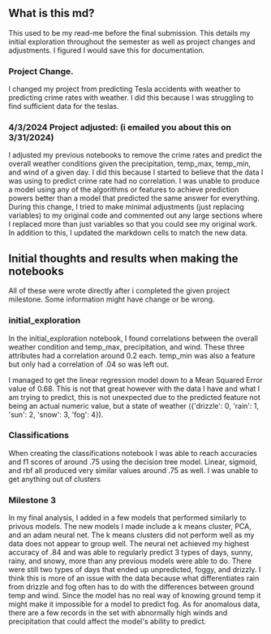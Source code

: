 ## What is this md?
This used to be my read-me before the final submission. This details my initial exploration throughout the semester as well as project changes and adjustments. I figured I would save this for documentation. 


### Project Change.
I changed my project from predicting Tesla accidents with weather to predicting crime rates with weather. I did this because I was struggling to find sufficient data for the teslas. 

### 4/3/2024 Project adjusted: (i emailed you about this on 3/31/2024)
I adjusted my previous notebooks to remove the crime rates and predict the overall weather conditions given the precipitation, temp_max, temp_min, and wind of a given day. I did this because I started to believe that the data I was using to predict crime rate had no correlation. I was unable to produce a model using any of the algorithms or features to achieve prediction powers better than a model that predicted the same answer for everything. 
During this change, I tried to make minimal adjustments (just replacing variables) to my original code and commented out any large sections where I replaced more than just variables so that you could see my original work. In addition to this, I updated the markdown cells to match the new data. 

## Initial thoughts and results when making the notebooks
All of these were wrote directly after i completed the given project milestone. Some information might have change or be wrong. 
### initial_exploration
In the initial_exploration notebook, I found correlations between the overall weather condition and temp_max, precipitation, and wind. These three attributes had a correlation around 0.2 each. temp_min was also a feature but only had a correlation of .04 so was left out. 

I managed to get the linear regression model down to a Mean Squared Error value of 0.68. This is not that great however with the data I have and what I am trying to predict, this is not unexpected due to the predicted feature not being an actual numeric value, but a state of weather ({'drizzle': 0, 'rain': 1, 'sun': 2, 'snow': 3, 'fog': 4}).

### Classifications
When creating the classifications notebook I was able to reach accuracies and f1 scores of around .75 using the decision tree model. Linear, sigmoid, and rbf all produced very similar values around .75 as well. I was unable to get anything out of clusters


### Milestone 3
In my final analysis, I added in a few models that performed similarly to privous models. The new models I made include a k means cluster, PCA,  and an adam neural net. The k means clusters did not perform well as my data does not appear to group well. The neural net achieved my highest accuracy of .84 and was able to regularly predict 3 types of days, sunny, rainy, and snowy, more than any previous models were able to do.
There were still two types of days that ended up unpredicted, foggy, and drizzly. I think this is more of an issue with the data because what differentiates rain from drizzle and fog often has to do with the differences between ground temp and wind. Since the model has no real way of knowing ground temp it might make it impossible for a model to predict fog. As for anomalous data, there are a few records in the set with abnormally high winds and precipitation that could affect the model's ability to predict. 

